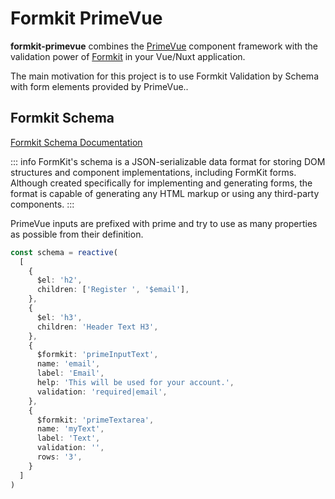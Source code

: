 # Formkit PrimeVue

**formkit-primevue** combines the [PrimeVue](https://www.primefaces.org/primevue) component framework with the validation power of [Formkit](https://formkit.com/) in your Vue/Nuxt application.

The main motivation for this project is to use Formkit Validation by Schema with form elements provided by PrimeVue..

## Formkit Schema

[Formkit Schema Documentation](https://formkit.com/essentials/schema)

::: info
FormKit's schema is a JSON-serializable data format for storing DOM structures and component implementations, including FormKit forms. Although created specifically for implementing and generating forms, the format is capable of generating any HTML markup or using any third-party components.
:::

PrimeVue inputs are prefixed with prime and try to use as many properties as possible from their definition.

```ts
const schema = reactive(
  [
    {
      $el: 'h2',
      children: ['Register ', '$email'],
    },
    {
      $el: 'h3',
      children: 'Header Text H3',
    },
    {
      $formkit: 'primeInputText',
      name: 'email',
      label: 'Email',
      help: 'This will be used for your account.',
      validation: 'required|email',
    },
    {
      $formkit: 'primeTextarea',
      name: 'myText',
      label: 'Text',
      validation: '',
      rows: '3',
    }
  ]
)
```
